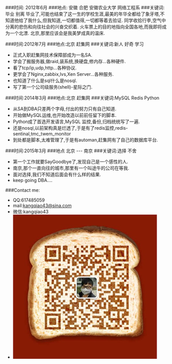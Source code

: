###时间: 2012年6月
###地点: 安徽 合肥 安徽农业大学 网络工程系
###关键词:毕业 别离
毕业了,可能也结束了这一生的学校生涯,最美的年华全都给了象牙塔,不知道他给了我什么,但我知道,一切都值得,一切都等着去验证.
同学收拾行李,空气中分离的悲伤和向往社会的兴奋交织着.
火车票上的目的地指向全国各地,而我即将成为一个北漂.
北京,那里应该会是我美梦成真的温床.

###时间:2012年7月
###地点:北京 赶集网
###关键词:新人 好奇 学习
*	正式入职赶集网技术保障部成为一名SA.
*	学会了搬服务器,做raid,装系统,换硬盘,修内存...各种硬件.
*	看了tcp/ip,udp,http...各种协议.
*	更学会了Nginx,zabbix,lvs,Xen Server...各种服务.
*	也知道了什么是sql什么是nosql.
*	写了第一个公司级服务(shell)-星际之门.

###时间:2014年3月
###地点:北京 赶集网
###关键词:MySQL Redis Python
*	从SA到DBA只差两个字母,付出的努力只有自己知道.
*	开始做MySQL运维,也开始改造以前前任留下的脚本.
*	Python成了首选开发语言,MySQL 监控,备份,归档统统写了一遍.
*	还是nosql,以前架构真是烂透了,于是有了redis监控,redis-sentinal,tmc_twem_monitor
*	到处都是脚本,太难管理了,于是有automan,赶集网有了自己的数据库平台.

###时间:2015年3月
###地点 北京 --- 南京
###关键词:选择 不舍
*	第一个工作就要SayGoodbye了,发现自己是一个感性的人.
*	南京,那个一直向往的城市,那里有一个叫途牛的公司在等我.
*	面对选择,我们不知道后面会有什么样的结果.
*	keep going DBA....

###Contact me:
*	QQ:617485059
*	mail:kangqiao43@sina.com
*	微信:kangqiao43
*	![微信二维码](./weixin.png)
